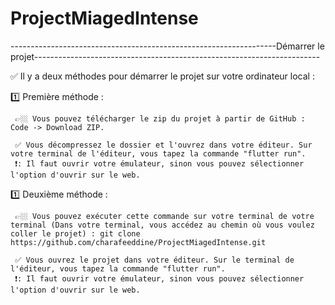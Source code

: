 # ProjectMiagedIntense

------------------------------------------------------------------Démarrer le projet-----------------------------------------------------------------------

✅ Il y a deux méthodes pour démarrer le projet sur votre ordinateur local : 

1️⃣ Première méthode : 

     👉🏼 Vous pouvez télécharger le zip du projet à partir de GitHub : Code -> Download ZIP.
     
     ✅ Vous décompressez le dossier et l'ouvrez dans votre éditeur. Sur votre terminal de l'éditeur, vous tapez la commande "flutter run".
     ❗️: Il faut ouvrir votre émulateur, sinon vous pouvez sélectionner l'option d'ouvrir sur le web.
     
     
1️⃣ Deuxième méthode : 

     👉🏼 Vous pouvez exécuter cette commande sur votre terminal de votre terminal (Dans votre terminal, vous accédez au chemin où vous voulez coller le projet) : git clone https://github.com/charafeeddine/ProjectMiagedIntense.git

     ✅ Vous ouvrez le projet dans votre éditeur. Sur le terminal de l'éditeur, vous tapez la commande "flutter run".
     ❗️: Il faut ouvrir votre émulateur, sinon vous pouvez sélectionner l'option d'ouvrir sur le web.





     
